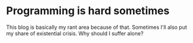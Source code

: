 # Programming is hard sometimes

This blog is basically my rant area because of that. Sometimes I'll also put my share of existential crisis. Why should I suffer alone?